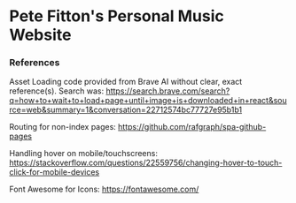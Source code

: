 # Pete Fitton's Personal Music Website

### References
Asset Loading code provided from Brave AI without clear, exact reference(s). Search was:
https://search.brave.com/search?q=how+to+wait+to+load+page+until+image+is+downloaded+in+react&source=web&summary=1&conversation=22712574bc77727e95b1b1

Routing for non-index pages:
https://github.com/rafgraph/spa-github-pages

Handling hover on mobile/touchscreens:
https://stackoverflow.com/questions/22559756/changing-hover-to-touch-click-for-mobile-devices

Font Awesome for Icons:
https://fontawesome.com/
